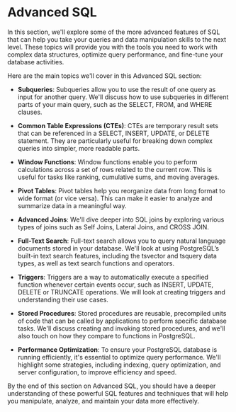 # Advanced SQL

In this section, we'll explore some of the more advanced features of SQL that can help you take your queries and data manipulation skills to the next level. These topics will provide you with the tools you need to work with complex data structures, optimize query performance, and fine-tune your database activities.

Here are the main topics we'll cover in this Advanced SQL section:

- **Subqueries**: Subqueries allow you to use the result of one query as input for another query. We'll discuss how to use subqueries in different parts of your main query, such as the SELECT, FROM, and WHERE clauses.

- **Common Table Expressions (CTEs)**: CTEs are temporary result sets that can be referenced in a SELECT, INSERT, UPDATE, or DELETE statement. They are particularly useful for breaking down complex queries into simpler, more readable parts.

- **Window Functions**: Window functions enable you to perform calculations across a set of rows related to the current row. This is useful for tasks like ranking, cumulative sums, and moving averages.

- **Pivot Tables**: Pivot tables help you reorganize data from long format to wide format (or vice versa). This can make it easier to analyze and summarize data in a meaningful way.

- **Advanced Joins**: We'll dive deeper into SQL joins by exploring various types of joins such as Self Joins, Lateral Joins, and CROSS JOIN.

- **Full-Text Search**: Full-text search allows you to query natural language documents stored in your database. We'll look at using PostgreSQL’s built-in text search features, including the tsvector and tsquery data types, as well as text search functions and operators.

- **Triggers**: Triggers are a way to automatically execute a specified function whenever certain events occur, such as INSERT, UPDATE, DELETE or TRUNCATE operations. We will look at creating triggers and understanding their use cases.

- **Stored Procedures**: Stored procedures are reusable, precompiled units of code that can be called by applications to perform specific database tasks. We'll discuss creating and invoking stored procedures, and we'll also touch on how they compare to functions in PostgreSQL.

- **Performance Optimization**: To ensure your PostgreSQL database is running efficiently, it's essential to optimize query performance. We'll highlight some strategies, including indexing, query optimization, and server configuration, to improve efficiency and speed.

By the end of this section on Advanced SQL, you should have a deeper understanding of these powerful SQL features and techniques that will help you manipulate, analyze, and maintain your data more effectively.